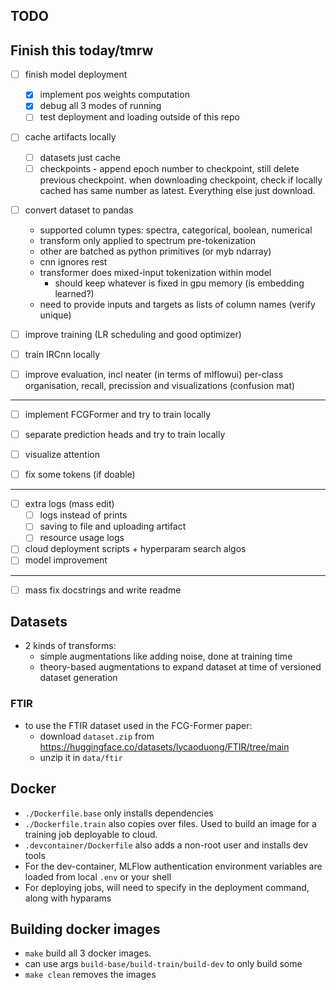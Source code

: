 ## TODO

Finish this today/tmrw
-----------------------------------------------------
- [ ] finish model deployment
    - [x] implement pos weights computation
    - [x] debug all 3 modes of running
    - [ ] test deployment and loading outside of this repo

- [ ] cache artifacts locally
    - [ ] datasets just cache
    - [ ] checkpoints - append epoch number to checkpoint, still delete previous checkpoint. when downloading checkpoint, check if locally cached has same number as latest. Everything else just download.

- [ ] convert dataset to pandas
    - supported column types: spectra, categorical, boolean, numerical
    - transform only applied to spectrum pre-tokenization
    - other are batched as python primitives (or myb ndarray)
    - cnn ignores rest
    - transformer does mixed-input tokenization within model
        - should keep whatever is fixed in gpu memory (is embedding learned?)
    - need to provide inputs and targets as lists of column names (verify unique)

- [ ] improve training (LR scheduling and good optimizer)

- [ ] train IRCnn locally

- [ ] improve evaluation, incl neater (in terms of mlflowui) per-class organisation, recall, precission and visualizations (confusion mat)

------------------------------------------------------

- [ ] implement FCGFormer and try to train locally

- [ ] separate prediction heads and try to train locally

- [ ] visualize attention

- [ ] fix some tokens (if doable)

-------------------------------------------------------

- [ ] extra logs (mass edit)
    - [ ] logs instead of prints
    - [ ] saving to file and uploading artifact
    - [ ] resource usage logs

- [ ] cloud deployment scripts + hyperparam search algos
- [ ] model improvement

------------------------------------------------------

- [ ] mass fix docstrings and write readme



## Datasets
- 2 kinds of transforms:
    - simple augmentations like adding noise, done at training time
    - theory-based augmentations to expand dataset at time of versioned dataset generation

### FTIR
- to use the FTIR dataset used in the FCG-Former paper:
    - download `dataset.zip` from https://huggingface.co/datasets/lycaoduong/FTIR/tree/main 
    - unzip it in `data/ftir`

## Docker
- `./Dockerfile.base` only installs dependencies
- `./Dockerfile.train` also copies over files. Used to build an image for a training job deployable to cloud.
- `.devcontainer/Dockerfile` also adds a non-root user and installs dev tools
- For the dev-container, MLFlow authentication environment variables are loaded from local `.env` or your shell
- For deploying jobs, will need to specify in the deployment command, along with hyparams

## Building docker images
- `make` build all 3 docker images. 
- can use args `build-base/build-train/build-dev` to only build some
- `make clean` removes the images